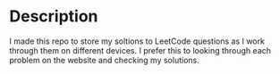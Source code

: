 # Description
I made this repo to store my soltions to LeetCode questions as I work through them on different devices. 
I prefer this to looking through each problem on the website and checking my solutions.
